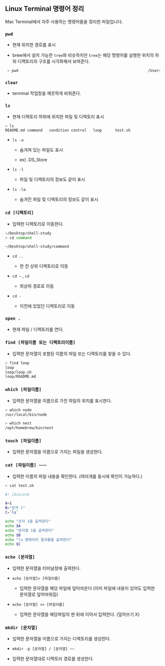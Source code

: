 ## Linux Terminal 명령어 정리

Mac Terminal에서 자주 사용하는 명령어들을 정리한 파일입니다.

### `pwd`

- 현재 위치한 경로를 표시

- brew에서 설치 가능한 `tree`와 비슷하지만 `tree`는 해당 명령어를 실행한 위치의 하위 디렉토리의 구조를 시각화해서 보여준다.

```bash
 > pwd                                                           /Users/chungyeonkim/Desktop/shell-study/command
```

### `clear`

- terminal 작업창을 꺠끗하게 비워준다.

### `ls`

- 현재 디렉토리 하위에 위치한 파일 및 디렉토리 표시

```bash
> ls
README.md command   condition control   loop      test.sh
```

- `ls -a`

  - 숨겨져 있는 파일도 표시

  - ex) .DS_Store

- `ls -l`

  - 파일 및 디렉토리의 정보도 같이 표시

- `ls -la`
  - 숨겨진 파일 및 디렉토리의 정보도 같이 표시

### `cd [디렉토리]`

- 입력한 디렉토리로 이동한다.

```bash
~/Desktop/shell-study
> cd command

~/Desktop/shell-study/command
```

- `cd ..`

  - 한 칸 상위 디렉토리로 이동

- `cd ~` , `cd`

  - 최상위 경로로 이동

- `cd -`
  - 이전에 있었던 디렉토리로 이동

### `open .`

- 현재 파일 / 디렉토리를 연다.

### `find [파일이름 또는 디렉토리이름]`

- 입력한 문자열이 포함된 이름의 파일 또는 디렉토리를 찾을 수 있다.

```bash
> find loop
loop
loop/loop.sh
loop/README.md
```

### `which [파일이름]`

- 입력한 문자열을 이름으로 가진 파일의 위치를 표시한다.

```bash
> which node
/usr/local/bin/node

> which nest
/opt/homebrew/bin/nest
```

### `touch [파일이름]`

- 입력한 문자열을 이름으로 가지는 파일을 생성한다.

### `cat [파일이름] ~~~`

- 입력한 이름의 파일 내용을 확인한다. (여러개를 동시에 확인이 가능하다.)

```bash
> cat test.sh

#! /bin/zsh

A=1
B="문자 1"
C=`ls`

echo "숫자 1을 출력한다"
echo $A
echo "문자열 1을 출력한다"
echo $B
echo "ls 명령어의 결과물을 출력한다"
echo $C
```

### `echo [문자열]`

- 입력한 문자열을 터미널창에 출력한다.

- `echo [문자열]> [파일이름]`

  - 입력한 문자열을 해당 파일에 덮어씌운다 (이미 파일에 내용이 있어도 입력한
    문자열로 덮어씌워짐)

- `echo [문자열] >> [파일이름]`

  - 입력한 문자열을 해당파일의 맨 뒤에 이어서 입력한다. (덮어쓰기 X)

### `mkdir [문자열]`

- 입력한 문자열을 이름으로 가지는 디렉토리를 생성한다.

- `mkdir -p [문자열] / [문자열] ~~`

- 입력한 문자열대로 디렉토리 경로를 생성한다.
